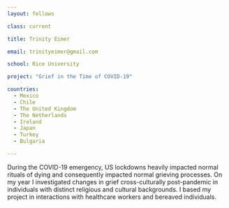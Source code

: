 ```yaml
---
layout: fellows

class: current

title: Trinity Eimer

email: trinityeimer@gmail.com

school: Rice University

project: "Grief in the Time of COVID-19"

countries:
  - Mexico
  - Chile
  - The United Kingdom
  - The Netherlands
  - Ireland
  - Japan
  - Turkey
  - Bulgaria

---
```


During the COVID-19 emergency, US lockdowns heavily impacted normal rituals of dying and consequently impacted normal grieving processes. On my year I investigated changes in grief cross-culturally post-pandemic in individuals with distinct religious and cultural backgrounds. I based my project in interactions with healthcare workers and bereaved individuals.
